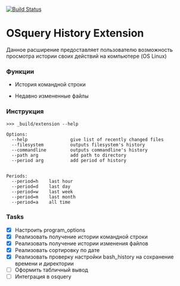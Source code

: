 [![Build Status](https://travis-ci.com/devborz/osquery_extension.svg?token=rrbTiACLSyD7Yjcuyygg&branch=master)](https://travis-ci.com/devborz/osquery_extension)

# OSquery History Extension

Данное расширение предоставляет пользователю возможность просмотра истории
своих действий на компьютере (OS Linux)

### Функции

* История командной строки
- Недавно измененные файлы

### Инструкция
```
>>> _build/extension --help

Options:
  --help                give list of recently changed files
  --filesystem          outputs filesystem's history
  --commandline         outputs commandline's history
  --path arg            add path to directory
  --period arg          add period of history


Periods:
  --period=h    last hour
  --period=d    last day
  --period=w    last week
  --period=m    last month
  --period=a    all time
```
### Tasks

- [x] Настроить program_options
- [x] Реализовать получение истории командной строки
- [x] Реализовать получение истории изменения файлов
- [x] Реализовать сортировку по дате
- [x] Реализовать проверку настройки bash_history на сохранение времени и директории
- [ ] Оформить табличный вывод
- [ ] Интеграция в osquery
